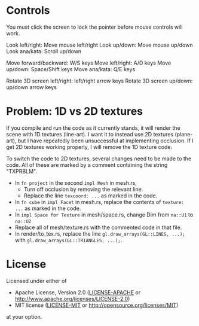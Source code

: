 # Controls

You must click the screen to lock the pointer before mouse controls will work.

Look left/right: Move mouse left/right
Look up/down: Move mouse up/down
Look ana/kata: Scroll up/down

Move forward/backward: W/S keys
Move left/right: A/D keys
Move up/down: Space/Shift keys
Move ana/kata: Q/E keys

Rotate 3D screen left/right: left/right arrow keys
Rotate 3D screen up/down: up/down arrow keys

# Problem: 1D vs 2D textures

If you compile and run the code as it currently stands, it will render the scene with 1D textures (line-art).
I want it to instead use 2D textures (plane-art), but I have repeatedly been unsuccessful at implementing occlusion.
If I get 2D textures working properly, I will remove the 1D texture code.

To switch the code to 2D textures, several changes need to be made to the code.
All of these are marked by a comment containing the string "TXPRBLM".
- In `fn project` in the second `impl Mesh` in mesh.rs,
	- Turn off occlusion by removing the relevant line.
	- Replace the line `texcoord: ...` as marked in the code.
- In `fn cube` in `impl Facet` in mesh.rs, replace the contents of `texture: ...` as marked in the code.
- In `impl Space for Texture` in mesh/space.rs, change Dim from `na::U1` to `na::U2`
- Replace all of mesh/texture.rs with the commented code in that file.
- In render/to_tex.rs, replace the line `gl.draw_arrays(GL::LINES, ...);` with `gl.draw_arrays(GL::TRIANGLES, ...);`.

# License

Licensed under either of

 * Apache License, Version 2.0
   ([LICENSE-APACHE](LICENSE-APACHE) or http://www.apache.org/licenses/LICENSE-2.0)
 * MIT license
   ([LICENSE-MIT](LICENSE-MIT) or http://opensource.org/licenses/MIT)

at your option.

